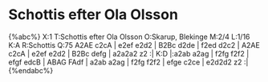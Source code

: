 # Schottis efter Ola Olsson

{%abc%}
X:1
T:Schottis efter Ola Olsson
O:Skarup, Blekinge
M:2/4
L:1/16
K:A
R:Schottis
Q:75
A2AE c2cA | e2ef e2d2 | B2Bc d2de | f2ed d2c2 | A2AE c2cA | e2ef e2d2 | B2Bc defg | a2a2a2 z2 :|
K:D
|:a2ab a2ag | f2fg f2f2 | efgf edcB | ABAG FAdf |  a2ab a2ag | f2fg f2f2 | efge c2ce | e2d2d2 z2 :| 
{%endabc%}
